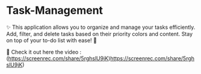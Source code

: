 # Task-Management
✨ This application allows you to organize and manage your tasks efficiently. Add, filter, and delete tasks based on their priority colors and content. Stay on top of your to-do list with ease! 💪

🔗 Check it out here the video : (https://screenrec.com/share/5rghslU9jK)https://screenrec.com/share/5rghslU9jK)
